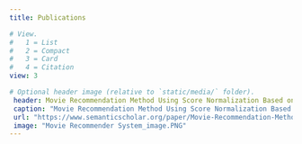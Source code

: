 ```yaml
---
title: Publications

# View.
#   1 = List
#   2 = Compact
#   3 = Card
#   4 = Citation
view: 3

# Optional header image (relative to `static/media/` folder).
 header: Movie Recommendation Method Using Score Normalization Based on User Rating Tendency
 caption: "Movie Recommendation Method Using Score Normalization Based on User Rating Tendency"
 url: "https://www.semanticscholar.org/paper/Movie-Recommendation-Method-Using-Score-Based-on-Kim-Kim/adce48f7baa15535b0c280295dd4cd0777090f1a?utm_source=email"
 image: "Movie Recommender System_image.PNG"
---
```

